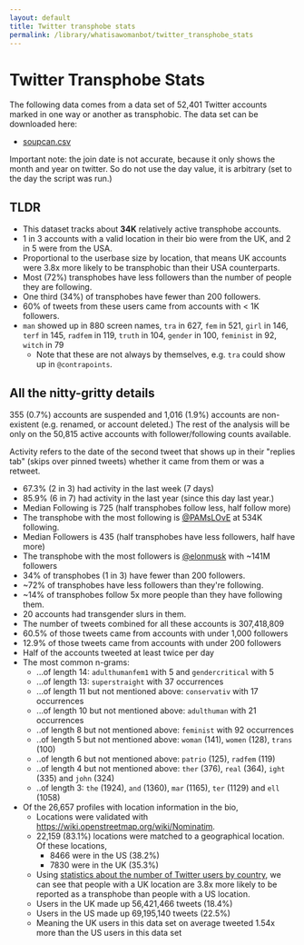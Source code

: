 ```yaml
---
layout: default
title: Twitter transphobe stats
permalink: /library/whatisawomanbot/twitter_transphobe_stats
---
```


# Twitter Transphobe Stats

The following data comes from a data set of 52,401 Twitter accounts marked in one way or another as transphobic. The data set can be downloaded here:

* [soupcan.csv](https://github.com/bethylamine/bethylamine.github.io/files/11606395/soupcan.csv)

Important note: the join date is not accurate, because it only shows the month and year on twitter. So do not use the day value, it is arbitrary (set to the day the script was run.)

## TLDR

* This dataset tracks about **34K** relatively active transphobe accounts.
* 1 in 3 accounts with a valid location in their bio were from the UK, and 2 in 5 were from the USA.
* Proportional to the userbase size by location, that means UK accounts were 3.8x more likely to be transphobic than their USA counterparts.
* Most (72%) transphobes have less followers than the number of people they are following.
* One third (34%) of transphobes have fewer than 200 followers.
* 60% of tweets from these users came from accounts with < 1K followers.
* `man` showed up in 880 screen names, `tra` in 627, `fem` in 521, `girl` in 146, `terf` in 145, `radfem` in 119, `truth` in 104, `gender` in 100, `feminist` in 92, `witch` in 79
  * Note that these are not always by themselves, e.g. `tra` could show up in `@contrapoints`.

## All the nitty-gritty details

355 (0.7%) accounts are suspended and 1,016 (1.9%) accounts are non-existent (e.g. renamed, or account deleted.) The rest of the analysis
will be only on the 50,815 active accounts with follower/following counts available.

Activity refers to the date of the second tweet that shows up in their "replies tab" (skips over pinned tweets) whether it came from them
or was a retweet.

* 67.3% (2 in 3) had activity in the last week (7 days)
* 85.9% (6 in 7) had activity in the last year (since this day last year.)
* Median Following is 725 (half transphobes follow less, half follow more)
* The transphobe with the most following is [@PAMsLOvE](https://twitter.com/PAMsLOvE) at 534K following.
* Median Followers is 435 (half transphobes have less followers, half have more)
* The transphobe with the most followers is [@elonmusk](https://twitter.com/elonmusk) with ~141M followers
* 34% of transphobes (1 in 3) have fewer than 200 followers.
* ~72% of transphobes have less followers than they're following.
* ~14% of transphobes follow 5x more people than they have following them.
* 20 accounts had transgender slurs in them.
* The number of tweets combined for all these accounts is 307,418,809
* 60.5% of those tweets came from accounts with under 1,000 followers
* 12.9% of those tweets came from accounts with under 200 followers
* Half of the accounts tweeted at least twice per day
* The most common n-grams:
  * ...of length 14: `adulthumanfem1` with 5 and `gendercritical` with 5
  * ...of length 13: `superstraight` with 37 occurrences
  * ...of length 11 but not mentioned above: `conservativ` with 17 occurrences
  * ...of length 10 but not mentioned above: `adulthuman` with 21 occurrences
  * ..of length 8 but not mentioned above: `feminist` with 92 occurrences
  * ..of length 5 but not mentioned above: `woman` (141), `women` (128), `trans` (100)
  * ..of length 6 but not mentioned above: `patrio` (125), `radfem` (119)
  * ..of length 4 but not mentioned above: `ther` (376), `real` (364), `ight` (335) and `john` (324)
  * ..of length 3: `the` (1924), `and` (1360), `mar` (1165), `ter` (1129) and `ell` (1058)
* Of the 26,657 profiles with location information in the bio,
  * Locations were validated with <https://wiki.openstreetmap.org/wiki/Nominatim>.
  * 22,159 (83.1%) locations were matched to a geographical location. Of these locations,
    * 8466 were in the US (38.2%)
    * 7830 were in the UK (35.3%)
  * Using [statistics about the number of Twitter users by country](https://www.oberlo.com/statistics/number-of-twitter-users-by-country),
    we can see that people with a UK location are 3.8x more likely to be reported as a transphobe than people with a US location.
  * Users in the UK made up 56,421,466 tweets (18.4%)
  * Users in the US made up 69,195,140 tweets (22.5%)
  * Meaning the UK users in this data set on average tweeted 1.54x more than the US users in this data set
